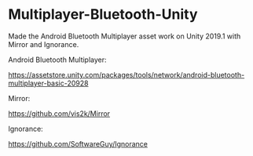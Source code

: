 # Multiplayer-Bluetooth-Unity
Made the Android Bluetooth Multiplayer asset work on Unity 2019.1 with Mirror and Ignorance.

Android Bluetooth Multiplayer:

https://assetstore.unity.com/packages/tools/network/android-bluetooth-multiplayer-basic-20928

Mirror:

https://github.com/vis2k/Mirror

Ignorance:

https://github.com/SoftwareGuy/Ignorance
